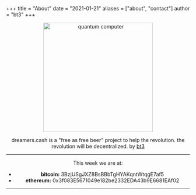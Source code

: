 +++
title = "About"
date = "2021-01-21"
aliases = ["about", "contact"]
author = "bt3"
+++

<center>

<img src="/img/pc.png" alt="quantum computer"  width="300"/>


dreamers.cash is a "free as free beer" project to help the revolution. the revolution will be decentralized. by <a href="https://keybase.io/bt3gl">bt3</a></b>



---
This week we are at:

* **bitcoin:** 3BzjUSgJXZ8BsBBbTgHYAKqntWtqgE7af5
* **ethereum:** 0x3f083E5671049e182be2332EDA43b9E6681EAf02

---
